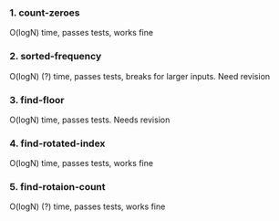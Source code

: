 ### 1. count-zeroes

O(logN) time, passes tests, works fine

### 2. sorted-frequency

O(logN) (?) time, passes tests, breaks for larger inputs. Need revision

### 3. find-floor

O(logN) time, passes tests. Needs revision

### 4. find-rotated-index

O(logN) time, passes tests, works fine

### 5. find-rotaion-count

O(logN) (?) time, passes tests, works fine

